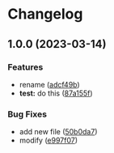 # Changelog

## 1.0.0 (2023-03-14)


### Features

* rename ([adcf49b](https://github.com/benjaminbuyco/test-release-please/commit/adcf49bf8fbb203161daf669c4fff62c1049342b))
* **test:** do this ([87a155f](https://github.com/benjaminbuyco/test-release-please/commit/87a155fa095dfbfc51e6553b89f82958c9a16b08))


### Bug Fixes

* add new file ([50b0da7](https://github.com/benjaminbuyco/test-release-please/commit/50b0da7019dd8070608f98578e6f9df35e112893))
* modify ([e997f07](https://github.com/benjaminbuyco/test-release-please/commit/e997f0794830e527b19d20f35330ca4619d090f7))
